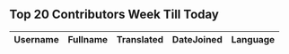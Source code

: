 ## Top 20 Contributors Week Till Today ##
|Username|Fullname|Translated|DateJoined|Language|
|--------|--------|----------|----------|-------|
